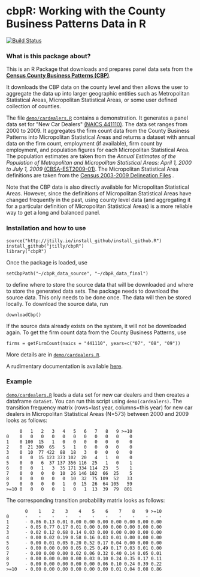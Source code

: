 # cbpR: Working with the County Business Patterns Data in R 
[![Build Status](https://travis-ci.org/jtilly/cbpR.png)](https://travis-ci.org/jtilly/cbpR)

### What is this package about?

This is an R Package that downloads and prepares panel data sets from the **[Census County Business Patterns (CBP)](http://www.census.gov/econ/cbp/)**.

It downloads the CBP data on the county level and then allows the user to aggregate the data up into larger geographic entities such as Metropolitan Statistical Areas, Micropolitan Statistical Areas, or some user defined collection of counties.

The file [`demo/cardealers.R`](https://github.com/jtilly/cbpR/blob/master/demo/cardealers.R) contains a demonstration. It generates a panel data set for "New Car Dealers" [(NAICS 441110)](http://www.census.gov/cgi-bin/sssd/naics/naicsrch?code=441110&search=2012%20NAICS%20Search). The data set ranges from 2000 to 2009. It aggregates the firm count data from the County Business Patterns into Micropolitan Statistical Areas and returns a dataset with annual data on the firm count, employment (if available), firm count by employment, and population figures for each Micropolitan Statistical Area. The population estimates are taken from the *Annual Estimates of the Population of Metropolitan and Micropolitan Statistical Areas: April 1, 2000 to July 1, 2009* [(CBSA-EST2009-01)](https://www.census.gov/popest/data/metro/totals/2009/). The Micropolitan Statistical Area definitions are taken from the [Census 2003-2009 Delineation Files](https://www.census.gov/population/metro/files/lists/2009/List1.txt) .

Note that the CBP data is also directly available for Micropolitan Statistical Areas. However, since the definitions of Micropolitan Statistical Areas have changed frequently in the past, using county level data (and aggregating it for a particular definition of Micropolitan Statistical Areas) is a more reliable way to get a long and balanced panel.

### Installation and how to use

```
source("http://jtilly.io/install_github/install_github.R")
install_github("jtilly/cbpR")
library("cbpR")
```

Once the package is loaded, use
```
setCbpPath("~/cbpR_data_source", "~/cbpR_data_final")
```
to define where to store the source data that will be downloaded and where to store the generated data sets.
The package needs to download the source data. This only needs to be done once. The data will then be stored locally. To download the source data, run
```
downloadCbp()
```
If the source data already exists on the system, it will not be downloaded again.
To get the firm count data from the County Business Patterns, use
```
firms = getFirmCount(naics = "441110", years=c("07", "08", "09"))
```
More details are in [`demo/cardealers.R`](https://github.com/jtilly/cbpR/blob/master/demo/cardealers.R).

A rudimentary documentation is available [here](http://jtilly.github.io/cbpR/cbpR.pdf).

### Example
[`demo/cardealers.R`](https://github.com/jtilly/cbpR/blob/master/demo/cardealers.R) loads a data set for new car dealers and then creates a dataframe `dataSet`. You can run this script using `demo(cardealers)`. The transition frequency matrix (rows=last year, columns=this year) for new car dealers in Micropolitan Statistical Areas (N=573) between 2000 and 2009 looks as follows:
```
     0   1   2   3   4   5   6   7   8   9 >=10
0    0   0   0   0   0   0   0   0   0   0    0
1    0 100  15   1   0   0   0   0   0   0    0
2    0  21 300  65   5   1   0   0   0   0    0
3    0  10  77 422  88  18   3   0   0   0    0
4    0   0  15 123 373 102  20   4   1   0    0
5    0   0   6  37 137 356 116  25   1   0    1
6    0   0   1   3  35 171 334 114  23   5    1
7    0   0   0   0  10  26 146 182  66  25    5
8    0   0   0   0   0  10  32  75 109  52   33
9    0   0   0   0   1   0  15  26  64 105   59
>=10 0   0   0   0   1   0   1  13  39  79  801
```
The corresponding transition probability matrix looks as follows:
```
       0    1    2    3    4    5    6    7    8    9 >=10
0      -    -    -    -    -    -    -    -    -    -    -
1      - 0.86 0.13 0.01 0.00 0.00 0.00 0.00 0.00 0.00 0.00
2      - 0.05 0.77 0.17 0.01 0.00 0.00 0.00 0.00 0.00 0.00
3      - 0.02 0.12 0.68 0.14 0.03 0.00 0.00 0.00 0.00 0.00
4      - 0.00 0.02 0.19 0.58 0.16 0.03 0.01 0.00 0.00 0.00
5      - 0.00 0.01 0.05 0.20 0.52 0.17 0.04 0.00 0.00 0.00
6      - 0.00 0.00 0.00 0.05 0.25 0.49 0.17 0.03 0.01 0.00
7      - 0.00 0.00 0.00 0.02 0.06 0.32 0.40 0.14 0.05 0.01
8      - 0.00 0.00 0.00 0.00 0.03 0.10 0.24 0.35 0.17 0.11
9      - 0.00 0.00 0.00 0.00 0.00 0.06 0.10 0.24 0.39 0.22
>=10   - 0.00 0.00 0.00 0.00 0.00 0.00 0.01 0.04 0.08 0.86
```
